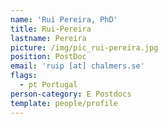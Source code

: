 ```yaml
---
name: 'Rui Pereira, PhD'
title: Rui-Pereira
lastname: Pereira
picture: /img/pic_rui-pereira.jpg
position: PostDoc
email: 'ruip [at] chalmers.se'
flags:
  - pt Portugal
person-category: E Postdocs
template: people/profile
---
```


